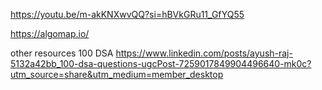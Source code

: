 
https://youtu.be/m-akKNXwvQQ?si=hBVkGRu11_GfYQ55

https://algomap.io/

other resources
100 DSA
https://www.linkedin.com/posts/ayush-raj-5132a42bb_100-dsa-questions-ugcPost-7259017849904496640-mk0c?utm_source=share&utm_medium=member_desktop




